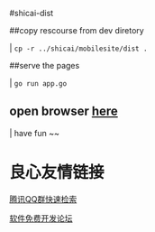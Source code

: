 #shicai-dist

##copy rescourse from dev diretory

| `cp -r ../shicai/mobilesite/dist .`

##serve the pages

| `go run app.go`

## open browser [here](http://127.0.0.1:8082/)

| have fun ~~

 # 良心友情链接

[腾讯QQ群快速检索](http://u.720life.cn/s/8cf73f7c)

[软件免费开发论坛](http://u.720life.cn/s/bbb01dc0)
